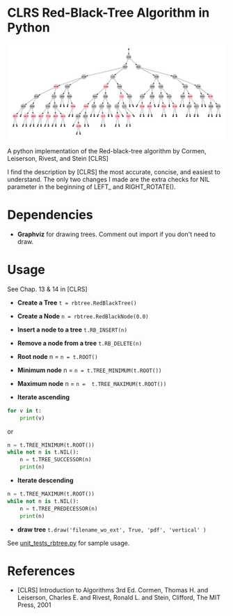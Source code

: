 # CLRS Red-Black-Tree Algorithm in Python

<a href="sample.png"> <img src="sample.png"></a>

A python implementation of the Red-black-tree algorithm by Cormen, Leiserson, Rivest, and Stein [CLRS]

I find the description by [CLRS] the most accurate, concise, and easiest to understand.
The only two changes I made are the extra checks for NIL parameter in the beginning of LEFT_ and RIGHT_ROTATE().

# Dependencies

* **Graphviz** for drawing trees. Comment out import if you don't need to draw.

# Usage
See Chap. 13 & 14 in [CLRS]

* **Create a Tree** ```t = rbtree.RedBlackTree()```

* **Create a Node** ```n = rbtree.RedBlackNode(0.0)```

* **Insert a node to a tree** ```t.RB_INSERT(n)```

* **Remove a node from a tree** ```t.RB_DELETE(n)```

* **Root node** n = ```n = t.ROOT()```

* **Minimum node** n = ```n = t.TREE_MINIMUM(t.ROOT())```

* **Maximum node** n = ```n =  t.TREE_MAXIMUM(t.ROOT())```

* **Iterate ascending**

```python
for v in t:
    print(v)
```
or
```python
n = t.TREE_MINIMUM(t.ROOT())
while not n is t.NIL():
    n = t.TREE_SUCCESSOR(n)
    print(n)
```

* **Iterate descending**

```python
n = t.TREE_MAXIMUM(t.ROOT())
while not n is t.NIL():
    n = t.TREE_PREDECESSOR(n)
    print(n)
```

* **draw tree** ```t.draw('filename_wo_ext', True, 'pdf', 'vertical' )```

See [unit_tests_rbtree.py](unit_tests_rbtree.py) for sample usage.


# References

* [CLRS] Introduction to Algorithms 3rd Ed. Cormen, Thomas H. and Leiserson, Charles E. and Rivest, Ronald L. and Stein, Clifford, The MIT Press, 2001

